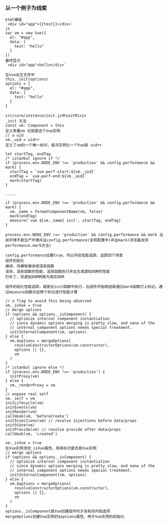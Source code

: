 ### 以一个例子为线索

    html模板
    `<div id="app">{{test}}</div>`
    js
    var vm = new Vue({
      el: "#app",
      data: {
        test: "hello"
      }
    })
    最终显示
    `<div id="app">hello</div>`

    在vue出生文件中
    this._init(options) 
    options = {
      el: "#app",
      data: {
        test: "hello"
      }
    }

    src/core/instance/init.js中initMixin
    _init 方法
    const vm: Component = this
    定义常量vm 也就是这个Vue实例
    // a uid
    vm._uid = uid++
    定义了vm的一个唯一标识，每次实例化一个Vue就 uid++

    let startTag, endTag
    /* istanbul ignore if */
    if (process.env.NODE_ENV !== 'production' && config.performance && mark) {
      startTag = `vue-perf-start:${vm._uid}`
      endTag = `vue-perf-end:${vm._uid}`
      mark(startTag)
    }

    .....

    if (process.env.NODE_ENV !== 'production' && config.performance && mark) {
      vm._name = formatComponentName(vm, false)
      mark(endTag)
      measure(`vue ${vm._name} init`, startTag, endTag)
    }

    process.env.NODE_ENV !== 'production' && config.performance && mark 当前环境不是生产环境并且config.performance(全局配置中)并且mark(浏览器支持performance.mark方法)

    config.performance设置true，可以开启性能追踪，追踪四个场景
    组件初始化
    编译，将模板编译成渲染函数
    渲染，渲染函数的性能，渲染函数执行并且生成虚拟DOM的性能
    打补丁，将虚拟DOM转换为真实DOM

    组件初始化性能追踪，就是在init函数中执行，在组件开始和结尾通过mark函数打上标记，通过measure函数对这两个标记进行性能计算

    // a flag to avoid this being observed
    vm._isVue = true
    // merge options
    if (options && options._isComponent) {
      // optimize internal component instantiation
      // since dynamic options merging is pretty slow, and none of the
      // internal component options needs special treatment.
      initInternalComponent(vm, options)
    } else {
      vm.$options = mergeOptions(
        resolveConstructorOptions(vm.constructor),
        options || {},
        vm
      )
    }
    /* istanbul ignore else */
    if (process.env.NODE_ENV !== 'production') {
      initProxy(vm)
    } else {
      vm._renderProxy = vm
    }
    // expose real self
    vm._self = vm
    initLifecycle(vm)
    initEvents(vm)
    initRender(vm)
    callHook(vm, 'beforeCreate')
    initInjections(vm) // resolve injections before data/props
    initState(vm)
    initProvide(vm) // resolve provide after data/props
    callHook(vm, 'created')

    vm._isVue = true
    在Vue实例添加_isVue属性，用来标识是否是Vue实例
    // merge options
    if (options && options._isComponent) {
      // optimize internal component instantiation
      // since dynamic options merging is pretty slow, and none of the
      // internal component options needs special treatment.
      initInternalComponent(vm, options)
    } else {
      vm.$options = mergeOptions(
        resolveConstructorOptions(vm.constructor),
        options || {},
        vm
      )
    }
    options._isComponent是Vue创建组件时才会有的内部选项
    mergeOptions创建Vue实例的$options属性，用于Vue实例的初始化

    
    
